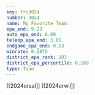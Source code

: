 ```yaml
---
key: frc3024
number: 3024
name: My Favorite Team
epa_end: 9.23
auto_epa_end: 6.09
teleop_epa_end: 3.01
endgame_epa_end: 0.13
winrate: 0.1875
district_epa_rank: 103
district_epa_percentile: 0.189
type: Team
---
```

[[2024orsal]]
[[2024orwil]]
